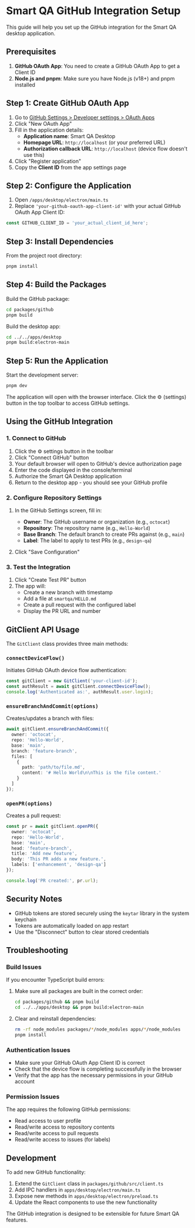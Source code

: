 # Smart QA GitHub Integration Setup

This guide will help you set up the GitHub integration for the Smart QA desktop application.

## Prerequisites

1. **GitHub OAuth App**: You need to create a GitHub OAuth App to get a Client ID
2. **Node.js and pnpm**: Make sure you have Node.js (v18+) and pnpm installed

## Step 1: Create GitHub OAuth App

1. Go to [GitHub Settings > Developer settings > OAuth Apps](https://github.com/settings/developers)
2. Click "New OAuth App"
3. Fill in the application details:
   - **Application name**: Smart QA Desktop
   - **Homepage URL**: `http://localhost` (or your preferred URL)
   - **Authorization callback URL**: `http://localhost` (device flow doesn't use this)
4. Click "Register application"
5. Copy the **Client ID** from the app settings page

## Step 2: Configure the Application

1. Open `/apps/desktop/electron/main.ts`
2. Replace `'your-github-oauth-app-client-id'` with your actual GitHub OAuth App Client ID:

```typescript
const GITHUB_CLIENT_ID = 'your_actual_client_id_here';
```

## Step 3: Install Dependencies

From the project root directory:

```bash
pnpm install
```

## Step 4: Build the Packages

Build the GitHub package:

```bash
cd packages/github
pnpm build
```

Build the desktop app:

```bash
cd ../../apps/desktop
pnpm build:electron-main
```

## Step 5: Run the Application

Start the development server:

```bash
pnpm dev
```

The application will open with the browser interface. Click the ⚙️ (settings) button in the top toolbar to access GitHub settings.

## Using the GitHub Integration

### 1. Connect to GitHub

1. Click the ⚙️ settings button in the toolbar
2. Click "Connect GitHub" button
3. Your default browser will open to GitHub's device authorization page
4. Enter the code displayed in the console/terminal
5. Authorize the Smart QA Desktop application
6. Return to the desktop app - you should see your GitHub profile

### 2. Configure Repository Settings

1. In the GitHub Settings screen, fill in:
   - **Owner**: The GitHub username or organization (e.g., `octocat`)
   - **Repository**: The repository name (e.g., `Hello-World`)
   - **Base Branch**: The default branch to create PRs against (e.g., `main`)
   - **Label**: The label to apply to test PRs (e.g., `design-qa`)

2. Click "Save Configuration"

### 3. Test the Integration

1. Click "Create Test PR" button
2. The app will:
   - Create a new branch with timestamp
   - Add a file at `smartqa/HELLO.md`
   - Create a pull request with the configured label
   - Display the PR URL and number

## GitClient API Usage

The `GitClient` class provides three main methods:

### `connectDeviceFlow()`

Initiates GitHub OAuth device flow authentication:

```typescript
const gitClient = new GitClient('your-client-id');
const authResult = await gitClient.connectDeviceFlow();
console.log('Authenticated as:', authResult.user.login);
```

### `ensureBranchAndCommit(options)`

Creates/updates a branch with files:

```typescript
await gitClient.ensureBranchAndCommit({
  owner: 'octocat',
  repo: 'Hello-World',
  base: 'main',
  branch: 'feature-branch',
  files: [
    {
      path: 'path/to/file.md',
      content: '# Hello World\n\nThis is the file content.'
    }
  ]
});
```

### `openPR(options)`

Creates a pull request:

```typescript
const pr = await gitClient.openPR({
  owner: 'octocat',
  repo: 'Hello-World',
  base: 'main',
  head: 'feature-branch',
  title: 'Add new feature',
  body: 'This PR adds a new feature.',
  labels: ['enhancement', 'design-qa']
});

console.log('PR created:', pr.url);
```

## Security Notes

- GitHub tokens are stored securely using the `keytar` library in the system keychain
- Tokens are automatically loaded on app restart
- Use the "Disconnect" button to clear stored credentials

## Troubleshooting

### Build Issues

If you encounter TypeScript build errors:

1. Make sure all packages are built in the correct order:
   ```bash
   cd packages/github && pnpm build
   cd ../../apps/desktop && pnpm build:electron-main
   ```

2. Clear and reinstall dependencies:
   ```bash
   rm -rf node_modules packages/*/node_modules apps/*/node_modules
   pnpm install
   ```

### Authentication Issues

- Make sure your GitHub OAuth App Client ID is correct
- Check that the device flow is completing successfully in the browser
- Verify that the app has the necessary permissions in your GitHub account

### Permission Issues

The app requires the following GitHub permissions:
- Read access to user profile
- Read/write access to repository contents
- Read/write access to pull requests
- Read/write access to issues (for labels)

## Development

To add new GitHub functionality:

1. Extend the `GitClient` class in `packages/github/src/client.ts`
2. Add IPC handlers in `apps/desktop/electron/main.ts`
3. Expose new methods in `apps/desktop/electron/preload.ts`
4. Update the React components to use the new functionality

The GitHub integration is designed to be extensible for future Smart QA features.
